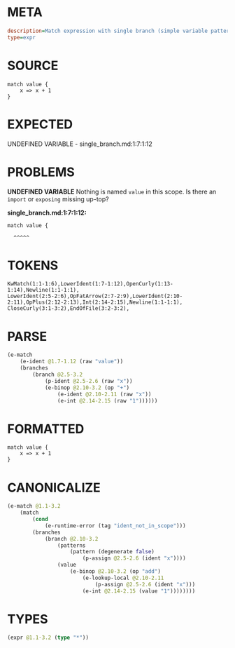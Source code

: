 # META
~~~ini
description=Match expression with single branch (simple variable pattern)
type=expr
~~~
# SOURCE
~~~roc
match value {
    x => x + 1
}
~~~
# EXPECTED
UNDEFINED VARIABLE - single_branch.md:1:7:1:12
# PROBLEMS
**UNDEFINED VARIABLE**
Nothing is named `value` in this scope.
Is there an `import` or `exposing` missing up-top?

**single_branch.md:1:7:1:12:**
```roc
match value {
```
      ^^^^^


# TOKENS
~~~zig
KwMatch(1:1-1:6),LowerIdent(1:7-1:12),OpenCurly(1:13-1:14),Newline(1:1-1:1),
LowerIdent(2:5-2:6),OpFatArrow(2:7-2:9),LowerIdent(2:10-2:11),OpPlus(2:12-2:13),Int(2:14-2:15),Newline(1:1-1:1),
CloseCurly(3:1-3:2),EndOfFile(3:2-3:2),
~~~
# PARSE
~~~clojure
(e-match
	(e-ident @1.7-1.12 (raw "value"))
	(branches
		(branch @2.5-3.2
			(p-ident @2.5-2.6 (raw "x"))
			(e-binop @2.10-3.2 (op "+")
				(e-ident @2.10-2.11 (raw "x"))
				(e-int @2.14-2.15 (raw "1"))))))
~~~
# FORMATTED
~~~roc
match value {
	x => x + 1
}
~~~
# CANONICALIZE
~~~clojure
(e-match @1.1-3.2
	(match
		(cond
			(e-runtime-error (tag "ident_not_in_scope")))
		(branches
			(branch @2.10-3.2
				(patterns
					(pattern (degenerate false)
						(p-assign @2.5-2.6 (ident "x"))))
				(value
					(e-binop @2.10-3.2 (op "add")
						(e-lookup-local @2.10-2.11
							(p-assign @2.5-2.6 (ident "x")))
						(e-int @2.14-2.15 (value "1"))))))))
~~~
# TYPES
~~~clojure
(expr @1.1-3.2 (type "*"))
~~~

